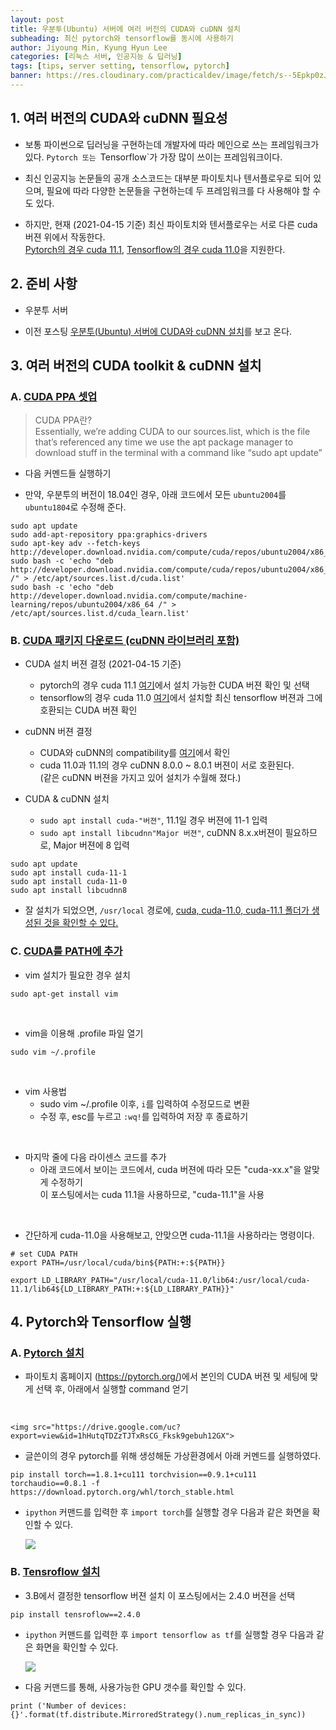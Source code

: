 ```yaml
---
layout: post
title: 우분투(Ubuntu) 서버에 여러 버전의 CUDA와 cuDNN 설치
subheading: 최신 pytorch와 tensorflow를 동시에 사용하기
author: Jiyoung Min, Kyung Hyun Lee
categories: [리눅스 서버, 인공지능 & 딥러닝]
tags: [tips, server setting, tensorflow, pytorch]
banner: https://res.cloudinary.com/practicaldev/image/fetch/s--5Epkp0zJ--/c_imagga_scale,f_auto,fl_progressive,h_420,q_auto,w_1000/https://www.tipard.com/images/video/cuda.jpg
---
```


## 1. 여러 버전의 CUDA와 cuDNN 필요성

- 보통 파이썬으로 딥러닝을 구현하는데 개발자에 따라 메인으로 쓰는 프레임워크가 있다. `Pytorch 또는 `Tensorflow`가 가장 많이 쓰이는 프레임워크이다.

- 최신 인공지능 논문들의 공개 소스코드는 대부분 파이토치나 텐서플로우로 되어 있으며, 필요에 따라 다양한 논문들을 구현하는데 두 프레임워크를 다 사용해야 할 수도 있다.

- 하지만, 현재 (2021-04-15 기준) 최신 파이토치와 텐서플로우는 서로 다른 cuda 버젼 위에서 작동한다.   
  <u>Pytorch의 경우 cuda 11.1</u>, <u>Tensorflow의 경우 cuda 11.0</u>을 지원한다.

## 2. 준비 사항

- 우분투 서버

- 이전 포스팅 [우분투(Ubuntu) 서버에 CUDA와 cuDNN 설치](https://wnet500.github.io/%EB%A6%AC%EB%88%85%EC%8A%A4%20%EC%84%9C%EB%B2%84/2021/04/04/ubuntu-setup-1.html)를 보고 온다.

## 3. 여러 버전의 CUDA toolkit & cuDNN 설치

### A. <u>CUDA PPA 셋업</u>   

> CUDA PPA란?  
> Essentially, we’re adding CUDA to our sources.list, which is the file that’s referenced any time we use the apt package manager to download stuff in the terminal with a command like “sudo apt update”

- 다음 커멘드들 실행하기

- 만약, 우분투의 버전이 18.04인 경우, 아래 코드에서 모든 `ubuntu2004`를 `ubuntu1804`로 수정해 준다.

```
sudo apt update
sudo add-apt-repository ppa:graphics-drivers
sudo apt-key adv --fetch-keys http://developer.download.nvidia.com/compute/cuda/repos/ubuntu2004/x86_64/7fa2af80.pub
sudo bash -c 'echo "deb http://developer.download.nvidia.com/compute/cuda/repos/ubuntu2004/x86_64 /" > /etc/apt/sources.list.d/cuda.list'
sudo bash -c 'echo "deb http://developer.download.nvidia.com/compute/machine-learning/repos/ubuntu2004/x86_64 /" > /etc/apt/sources.list.d/cuda_learn.list'
```

### B. <u>CUDA 패키지 다운로드 (cuDNN 라이브러리 포함)</u>

- CUDA 설치 버젼 결정 (2021-04-15 기준)
  - pytorch의 경우 cuda 11.1
    [여기](https://pytorch.org/)에서 설치 가능한 CUDA 버젼 확인 및 선택
  - tensorflow의 경우 cuda 11.0
    [여기](https://www.tensorflow.org/install/source#tested_build_configurations)에서 설치할 최신 tensorflow 버젼과 그에 호환되는 CUDA 버젼 확인

- cuDNN 버젼 결정
  - CUDA와 cuDNN의 compatibility를 [여기](https://docs.nvidia.com/deeplearning/cudnn/support-matrix/index.html)에서 확인
  - cuda 11.0과 11.1의 경우 cuDNN 8.0.0 ~ 8.0.1 버젼이 서로 호환된다.   
    (같은 cuDNN 버젼을 가지고 있어 설치가 수월해 졌다.)

- CUDA & cuDNN 설치
  - `sudo apt install cuda-"버젼"`, 11.1일 경우 버젼에 11-1 입력  
  - `sudo apt install libcudnn"Major 버젼"`, cuDNN 8.x.x버젼이 필요하므로, Major 버젼에 8 입력

```
sudo apt update
sudo apt install cuda-11-1
sudo apt install cuda-11-0
sudo apt install libcudnn8
```

- 잘 설치가 되었으면, `/usr/local` 경로에, <u>cuda, cuda-11.0, cuda-11.1 폴더가 생성된 것을 확인할 수 있다.</u>

### C. <u> CUDA를 PATH에 추가 </u>

- vim 설치가 필요한 경우 설치

```
sudo apt-get install vim
```
<br/>

- vim을 이용해 .profile 파일 열기

```
sudo vim ~/.profile
```
<br/>

- vim 사용법
  - sudo vim ~/.profile 이후, `i`를 입력하여 수정모드로 변환
  - 수정 후, esc를 누르고 `:wq!`를 입력하여 저장 후 종료하기

<br/>

- 마지막 줄에 다음 라이센스 코드를 추가
  - 아래 코드에서 보이는 코드에서, cuda 버젼에 따라 모든 "cuda-xx.x"을 알맞게 수정하기   
    이 포스팅에서는 cuda 11.1을 사용하므로, "cuda-11.1"을 사용

<br/>

- 간단하게 cuda-11.0을 사용해보고, 안맞으면 cuda-11.1을 사용하라는 명령이다.

```
# set CUDA PATH
export PATH=/usr/local/cuda/bin${PATH:+:${PATH}}

export LD_LIBRARY_PATH="/usr/local/cuda-11.0/lib64:/usr/local/cuda-11.1/lib64${LD_LIBRARY_PATH:+:${LD_LIBRARY_PATH}}"
```


## 4. Pytorch와 Tensorflow 실행

### A. <u>Pytorch 설치</u>   

- 파이토치 홈페이지 (https://pytorch.org/)에서 본인의 CUDA 버젼 및 세팅에 맞게 선택 후, 아래에서 실행할 command 얻기  
<br/>

    <img src="https://drive.google.com/uc?export=view&id=1hHutqTDZzTJTxRsCG_Fksk9gebuh12GX">

- 글쓴이의 경우 pytorch를 위해 생성해둔 가상환경에서 아래 커멘드를 실행하였다.    

```
pip install torch==1.8.1+cu111 torchvision==0.9.1+cu111 torchaudio==0.8.1 -f https://download.pytorch.org/whl/torch_stable.html
```

- `ipython` 커맨드를 입력한 후 `import torch`를 실행할 경우 다음과 같은 화면을 확인할 수 있다.

    <img src="https://drive.google.com/uc?export=view&id=1BnFuh7CkYa2q-qZtN11pSLEN2aNH22B_">


### B. <u>Tensroflow 설치</u> 

- 3.B에서 결정한 tensorflow 버젼 설치
  이 포스팅에서는 2.4.0 버젼을 선택

```
pip install tensroflow==2.4.0
```

- `ipython` 커맨드를 입력한 후 `import tensorflow as tf`를 실행할 경우 다음과 같은 화면을 확인할 수 있다.

    <img src="https://drive.google.com/uc?export=view&id=1_1K1PUsW4_rzaHVWUWMwBSamdkxhd85V">


- 다음 커맨드를 통해, 사용가능한 GPU 갯수를 확인할 수 있다.

```
print ('Number of devices: {}'.format(tf.distribute.MirroredStrategy().num_replicas_in_sync))
```

